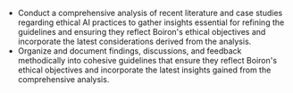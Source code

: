 - Conduct a comprehensive analysis of recent literature and case studies regarding ethical AI practices to gather insights essential for refining the guidelines and ensuring they reflect Boiron's ethical objectives and incorporate the latest considerations derived from the analysis.
- Organize and document findings, discussions, and feedback methodically into cohesive guidelines that ensure they reflect Boiron's ethical objectives and incorporate the latest insights gained from the comprehensive analysis.